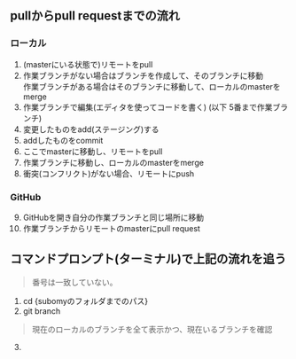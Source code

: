 ## pullからpull requestまでの流れ
### ローカル
1. (masterにいる状態で)リモートをpull
2. 作業ブランチがない場合はブランチを作成して、そのブランチに移動  
  作業ブランチがある場合はそのブランチに移動して、ローカルのmasterをmerge
3. 作業ブランチで編集(エディタを使ってコードを書く) (以下 5番まで作業ブランチ)
4. 変更したものをadd(ステージング)する
5. addしたものをcommit
6. ここでmasterに移動し、リモートをpull
7. 作業ブランチに移動し、ローカルのmasterをmerge
8. 衝突(コンフリクト)がない場合、リモートにpush
### GitHub
9. GitHubを開き自分の作業ブランチと同じ場所に移動
10. 作業ブランチからリモートのmasterにpull request

## コマンドプロンプト(ターミナル)で上記の流れを追う
> 番号は一致していない。
1. cd {subomyのフォルダまでのパス}
2. git branch
> 現在のローカルのブランチを全て表示かつ、現在いるブランチを確認
3. 
